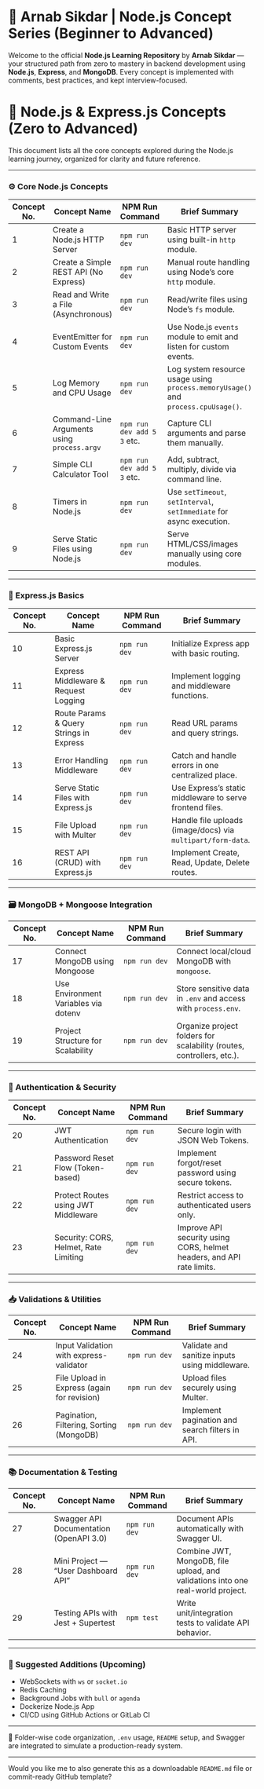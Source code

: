 # 🚀 Arnab Sikdar | Node.js Concept Series (Beginner to Advanced)

Welcome to the official **Node.js Learning Repository** by **Arnab Sikdar** — your structured path from zero to mastery in backend development using **Node.js**, **Express**, and **MongoDB**. Every concept is implemented with comments, best practices, and kept interview-focused.

# 📘 Node.js & Express.js Concepts (Zero to Advanced)

This document lists all the core concepts explored during the Node.js learning journey, organized for clarity and future reference.

---

### ⚙️ Core Node.js Concepts

| Concept No. | Concept Name                                 | NPM Run Command                  | Brief Summary |
|-------------|----------------------------------------------|----------------------------------|----------------|
| 1           | Create a Node.js HTTP Server                 | `npm run dev`                    | Basic HTTP server using built-in `http` module. |
| 2           | Create a Simple REST API (No Express)        | `npm run dev`                    | Manual route handling using Node’s core `http` module. |
| 3           | Read and Write a File (Asynchronous)         | `npm run dev`                    | Read/write files using Node’s `fs` module. |
| 4           | EventEmitter for Custom Events               | `npm run dev`                    | Use Node.js `events` module to emit and listen for custom events. |
| 5           | Log Memory and CPU Usage                     | `npm run dev`                    | Log system resource usage using `process.memoryUsage()` and `process.cpuUsage()`. |
| 6           | Command-Line Arguments using `process.argv`  | `npm run dev add 5 3` etc.       | Capture CLI arguments and parse them manually. |
| 7           | Simple CLI Calculator Tool                   | `npm run dev add 5 3` etc.       | Add, subtract, multiply, divide via command line. |
| 8           | Timers in Node.js                            | `npm run dev`                    | Use `setTimeout`, `setInterval`, `setImmediate` for async execution. |
| 9           | Serve Static Files using Node.js             | `npm run dev`                    | Serve HTML/CSS/images manually using core modules. |

---

### 🚀 Express.js Basics

| Concept No. | Concept Name                                 | NPM Run Command     | Brief Summary |
|-------------|----------------------------------------------|---------------------|----------------|
| 10          | Basic Express.js Server                      | `npm run dev`       | Initialize Express app with basic routing. |
| 11          | Express Middleware & Request Logging         | `npm run dev`       | Implement logging and middleware functions. |
| 12          | Route Params & Query Strings in Express      | `npm run dev`       | Read URL params and query strings. |
| 13          | Error Handling Middleware                    | `npm run dev`       | Catch and handle errors in one centralized place. |
| 14          | Serve Static Files with Express.js           | `npm run dev`       | Use Express’s static middleware to serve frontend files. |
| 15          | File Upload with Multer                      | `npm run dev`       | Handle file uploads (image/docs) via `multipart/form-data`. |
| 16          | REST API (CRUD) with Express.js              | `npm run dev`       | Implement Create, Read, Update, Delete routes. |

---

### 🗃️ MongoDB + Mongoose Integration

| Concept No. | Concept Name                                 | NPM Run Command     | Brief Summary |
|-------------|----------------------------------------------|---------------------|----------------|
| 17          | Connect MongoDB using Mongoose               | `npm run dev`       | Connect local/cloud MongoDB with `mongoose`. |
| 18          | Use Environment Variables via dotenv         | `npm run dev`       | Store sensitive data in `.env` and access with `process.env`. |
| 19          | Project Structure for Scalability            | `npm run dev`       | Organize project folders for scalability (routes, controllers, etc.). |

---

### 🔐 Authentication & Security

| Concept No. | Concept Name                                 | NPM Run Command     | Brief Summary |
|-------------|----------------------------------------------|---------------------|----------------|
| 20          | JWT Authentication                           | `npm run dev`       | Secure login with JSON Web Tokens. |
| 21          | Password Reset Flow (Token-based)            | `npm run dev`       | Implement forgot/reset password using secure tokens. |
| 22          | Protect Routes using JWT Middleware          | `npm run dev`       | Restrict access to authenticated users only. |
| 23          | Security: CORS, Helmet, Rate Limiting        | `npm run dev`       | Improve API security using CORS, helmet headers, and API rate limits. |

---

### 📥 Validations & Utilities

| Concept No. | Concept Name                                 | NPM Run Command     | Brief Summary |
|-------------|----------------------------------------------|---------------------|----------------|
| 24          | Input Validation with express-validator      | `npm run dev`       | Validate and sanitize inputs using middleware. |
| 25          | File Upload in Express (again for revision)  | `npm run dev`       | Upload files securely using Multer. |
| 26          | Pagination, Filtering, Sorting (MongoDB)     | `npm run dev`       | Implement pagination and search filters in API. |

---

### 📚 Documentation & Testing

| Concept No. | Concept Name                                 | NPM Run Command     | Brief Summary |
|-------------|----------------------------------------------|---------------------|----------------|
| 27          | Swagger API Documentation (OpenAPI 3.0)      | `npm run dev`       | Document APIs automatically with Swagger UI. |
| 28          | Mini Project — “User Dashboard API”          | `npm run dev`       | Combine JWT, MongoDB, file upload, and validations into one real-world project. |
| 29          | Testing APIs with Jest + Supertest           | `npm test`          | Write unit/integration tests to validate API behavior. |

---

### 🧩 Suggested Additions (Upcoming)

- WebSockets with `ws` or `socket.io`
- Redis Caching
- Background Jobs with `bull` or `agenda`
- Dockerize Node.js App
- CI/CD using GitHub Actions or GitLab CI

---

📁 Folder-wise code organization, `.env` usage, `README` setup, and Swagger are integrated to simulate a production-ready system.

---

Would you like me to also generate this as a downloadable `README.md` file or commit-ready GitHub template?

